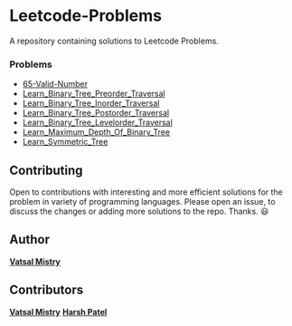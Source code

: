 # Leetcode-Problems
A repository containing solutions to Leetcode Problems.


### Problems
* [65-Valid-Number](65-Valid-Number/)
* [Learn_Binary_Tree_Preorder_Traversal](Learn_Binary_Tree_Preorder_Traversal/)
* [Learn_Binary_Tree_Inorder_Traversal](Learn_Binary_Tree_Inorder_Traversal/)
* [Learn_Binary_Tree_Postorder_Traversal](Learn_Binary_Tree_Postorder_Traversal/)
* [Learn_Binary_Tree_Levelorder_Traversal](Learn_Binary_Tree_Levelorder_Traversal/)
* [Learn_Maximum_Depth_Of_Binary_Tree](Learn_Maximum_Depth_Of_Binary_Tree/)
* [Learn_Symmetric_Tree](Learn_Symmetric_Tree/)


## Contributing

Open to contributions with interesting and more efficient solutions for the problem in variety of programming languages. Please open an issue, to discuss the changes or adding more solutions to the repo. Thanks. :smiley:


## Author

[**Vatsal Mistry**](https://mistryvatsal.github.io)


## Contributors

[**Vatsal Mistry**](https://mistryvatsal.github.io)
[**Harsh Patel**](https://harshpatel44.github.io)
